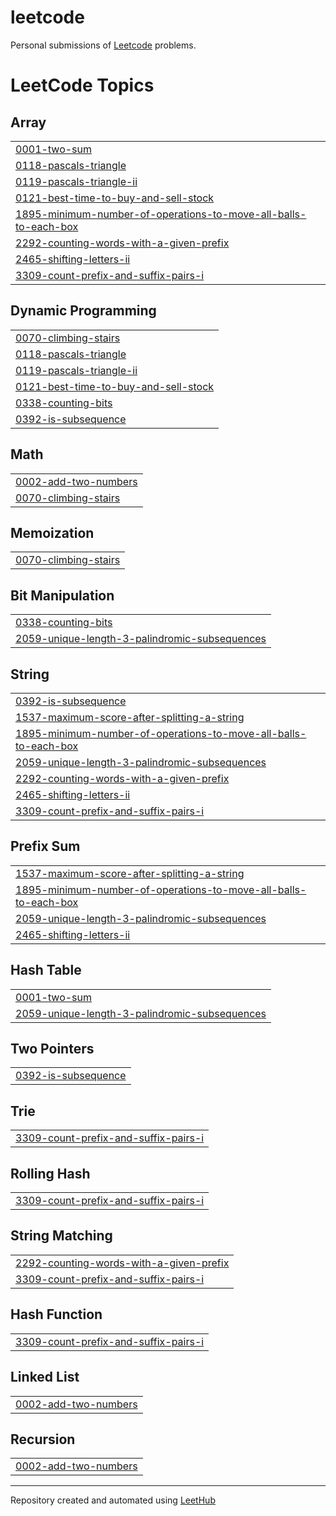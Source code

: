 # leetcode

Personal submissions of [Leetcode](https://leetcode.com) problems.

<!---LeetCode Topics Start-->
# LeetCode Topics
## Array
|  |
| ------- |
| [0001-two-sum](https://github.com/d-costa/leetcode/tree/master/0001-two-sum) |
| [0118-pascals-triangle](https://github.com/d-costa/leetcode/tree/master/0118-pascals-triangle) |
| [0119-pascals-triangle-ii](https://github.com/d-costa/leetcode/tree/master/0119-pascals-triangle-ii) |
| [0121-best-time-to-buy-and-sell-stock](https://github.com/d-costa/leetcode/tree/master/0121-best-time-to-buy-and-sell-stock) |
| [1895-minimum-number-of-operations-to-move-all-balls-to-each-box](https://github.com/d-costa/leetcode/tree/master/1895-minimum-number-of-operations-to-move-all-balls-to-each-box) |
| [2292-counting-words-with-a-given-prefix](https://github.com/d-costa/leetcode/tree/master/2292-counting-words-with-a-given-prefix) |
| [2465-shifting-letters-ii](https://github.com/d-costa/leetcode/tree/master/2465-shifting-letters-ii) |
| [3309-count-prefix-and-suffix-pairs-i](https://github.com/d-costa/leetcode/tree/master/3309-count-prefix-and-suffix-pairs-i) |
## Dynamic Programming
|  |
| ------- |
| [0070-climbing-stairs](https://github.com/d-costa/leetcode/tree/master/0070-climbing-stairs) |
| [0118-pascals-triangle](https://github.com/d-costa/leetcode/tree/master/0118-pascals-triangle) |
| [0119-pascals-triangle-ii](https://github.com/d-costa/leetcode/tree/master/0119-pascals-triangle-ii) |
| [0121-best-time-to-buy-and-sell-stock](https://github.com/d-costa/leetcode/tree/master/0121-best-time-to-buy-and-sell-stock) |
| [0338-counting-bits](https://github.com/d-costa/leetcode/tree/master/0338-counting-bits) |
| [0392-is-subsequence](https://github.com/d-costa/leetcode/tree/master/0392-is-subsequence) |
## Math
|  |
| ------- |
| [0002-add-two-numbers](https://github.com/d-costa/leetcode/tree/master/0002-add-two-numbers) |
| [0070-climbing-stairs](https://github.com/d-costa/leetcode/tree/master/0070-climbing-stairs) |
## Memoization
|  |
| ------- |
| [0070-climbing-stairs](https://github.com/d-costa/leetcode/tree/master/0070-climbing-stairs) |
## Bit Manipulation
|  |
| ------- |
| [0338-counting-bits](https://github.com/d-costa/leetcode/tree/master/0338-counting-bits) |
| [2059-unique-length-3-palindromic-subsequences](https://github.com/d-costa/leetcode/tree/master/2059-unique-length-3-palindromic-subsequences) |
## String
|  |
| ------- |
| [0392-is-subsequence](https://github.com/d-costa/leetcode/tree/master/0392-is-subsequence) |
| [1537-maximum-score-after-splitting-a-string](https://github.com/d-costa/leetcode/tree/master/1537-maximum-score-after-splitting-a-string) |
| [1895-minimum-number-of-operations-to-move-all-balls-to-each-box](https://github.com/d-costa/leetcode/tree/master/1895-minimum-number-of-operations-to-move-all-balls-to-each-box) |
| [2059-unique-length-3-palindromic-subsequences](https://github.com/d-costa/leetcode/tree/master/2059-unique-length-3-palindromic-subsequences) |
| [2292-counting-words-with-a-given-prefix](https://github.com/d-costa/leetcode/tree/master/2292-counting-words-with-a-given-prefix) |
| [2465-shifting-letters-ii](https://github.com/d-costa/leetcode/tree/master/2465-shifting-letters-ii) |
| [3309-count-prefix-and-suffix-pairs-i](https://github.com/d-costa/leetcode/tree/master/3309-count-prefix-and-suffix-pairs-i) |
## Prefix Sum
|  |
| ------- |
| [1537-maximum-score-after-splitting-a-string](https://github.com/d-costa/leetcode/tree/master/1537-maximum-score-after-splitting-a-string) |
| [1895-minimum-number-of-operations-to-move-all-balls-to-each-box](https://github.com/d-costa/leetcode/tree/master/1895-minimum-number-of-operations-to-move-all-balls-to-each-box) |
| [2059-unique-length-3-palindromic-subsequences](https://github.com/d-costa/leetcode/tree/master/2059-unique-length-3-palindromic-subsequences) |
| [2465-shifting-letters-ii](https://github.com/d-costa/leetcode/tree/master/2465-shifting-letters-ii) |
## Hash Table
|  |
| ------- |
| [0001-two-sum](https://github.com/d-costa/leetcode/tree/master/0001-two-sum) |
| [2059-unique-length-3-palindromic-subsequences](https://github.com/d-costa/leetcode/tree/master/2059-unique-length-3-palindromic-subsequences) |
## Two Pointers
|  |
| ------- |
| [0392-is-subsequence](https://github.com/d-costa/leetcode/tree/master/0392-is-subsequence) |
## Trie
|  |
| ------- |
| [3309-count-prefix-and-suffix-pairs-i](https://github.com/d-costa/leetcode/tree/master/3309-count-prefix-and-suffix-pairs-i) |
## Rolling Hash
|  |
| ------- |
| [3309-count-prefix-and-suffix-pairs-i](https://github.com/d-costa/leetcode/tree/master/3309-count-prefix-and-suffix-pairs-i) |
## String Matching
|  |
| ------- |
| [2292-counting-words-with-a-given-prefix](https://github.com/d-costa/leetcode/tree/master/2292-counting-words-with-a-given-prefix) |
| [3309-count-prefix-and-suffix-pairs-i](https://github.com/d-costa/leetcode/tree/master/3309-count-prefix-and-suffix-pairs-i) |
## Hash Function
|  |
| ------- |
| [3309-count-prefix-and-suffix-pairs-i](https://github.com/d-costa/leetcode/tree/master/3309-count-prefix-and-suffix-pairs-i) |
## Linked List
|  |
| ------- |
| [0002-add-two-numbers](https://github.com/d-costa/leetcode/tree/master/0002-add-two-numbers) |
## Recursion
|  |
| ------- |
| [0002-add-two-numbers](https://github.com/d-costa/leetcode/tree/master/0002-add-two-numbers) |
<!---LeetCode Topics End-->

---

Repository created and automated using [LeetHub](https://github.com/QasimWani/LeetHub)
